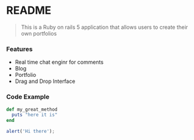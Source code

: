 # README

> This is a Ruby on rails 5 application that allows users to create their own portfolios

### Features

- Real time chat enginr for comments
- Blog
- Portfolio
- Drag and Drop Interface

### Code Example

```ruby
def my_great_method
  puts "here it is"  
end
```

```javascript
alert('Hi there');
```

